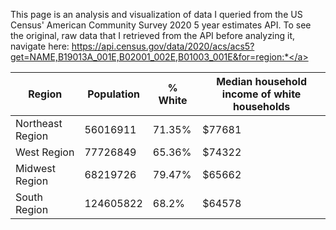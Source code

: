 This page is an analysis and visualization of data I queried from the US Census' American Community Survey 2020 5 year estimates API. To see the original, raw data that I retrieved from the API before analyzing it, navigate here: <a href="https://api.census.gov/data/2020/acs/acs5?get=NAME,B19013A_001E,B02001_002E,B01003_001E&for=region:*">https://api.census.gov/data/2020/acs/acs5?get=NAME,B19013A_001E,B02001_002E,B01003_001E&for=region:*</a>

|Region|Population|% White|Median household income of white households|
|---|---|---|---|
|Northeast Region|56016911|71.35%|$77681|
|West Region|77726849|65.36%|$74322|
|Midwest Region|68219726|79.47%|$65662|
|South Region|124605822|68.2%|$64578|
